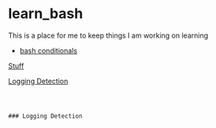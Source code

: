 # learn_bash


This is a place for me to keep things I am working on learning



* [bash conditionals](#bash-conditionals)


[Stuff](#stuff)

[Logging Detection](#Logging-Detection)
```



### Logging Detection
